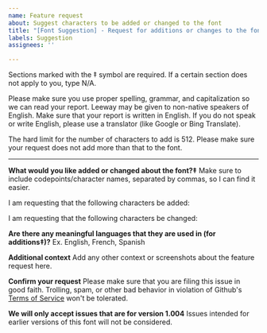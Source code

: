 ```yaml
---
name: Feature request
about: Suggest characters to be added or changed to the font
title: "[Font Suggestion] - Request for additions or changes to the font"
labels: Suggestion
assignees: ''

---
```


Sections marked with the ‡ symbol are required. If a certain section does not apply to you, type N/A.

Please make sure you use proper spelling, grammar, and capitalization so we can read your report. Leeway may be given to non-native speakers of English. Make sure that your report is written in English. If you do not speak or write English, please use a translator (like Google or Bing Translate).

The hard limit for the number of characters to add is 512. Please make sure your request does not add more than that to the font.

- - - -
**What would you like added or changed about the font?‡**
Make sure to include codepoints/character names, separated by commas, so I can find it easier.

I am requesting that the following characters be added: 

I am requesting that the following characters be changed: 

**Are there any meaningful languages that they are used in (for additions‡)?**
Ex. English, French, Spanish

**Additional context**
Add any other context or screenshots about the feature request here.

**Confirm your request**
Please make sure that you are filing this issue in good faith. Trolling, spam, or other bad behavior in violation of Github's [Terms of Service](https://docs.github.com/en/site-policy/github-terms/github-terms-of-service) won't be tolerated.

**We will only accept issues that are for version 1.004**
Issues intended for earlier versions of this font will not be considered.
